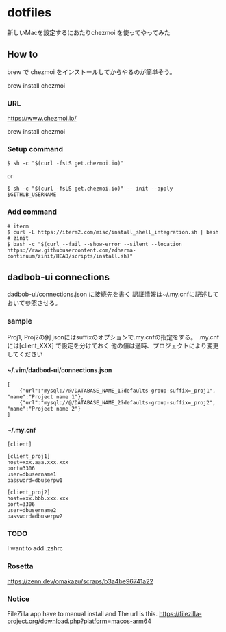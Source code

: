 
# dotfiles

新しいMacを設定するにあたりchezmoi を使ってやってみた

## How to

brew で chezmoi をインストールしてからやるのが簡単そう。

brew install chezmoi

### URL

https://www.chezmoi.io/

brew install chezmoi

### Setup command

```
$ sh -c "$(curl -fsLS get.chezmoi.io)"
```

or 

```
$ sh -c "$(curl -fsLS get.chezmoi.io)" -- init --apply $GITHUB_USERNAME
```

### Add command

```
# iterm
$ curl -L https://iterm2.com/misc/install_shell_integration.sh | bash
# zinit
$ bash -c "$(curl --fail --show-error --silent --location https://raw.githubusercontent.com/zdharma-continuum/zinit/HEAD/scripts/install.sh)"
```

## dadbob-ui connections

dadbob-ui/connections.json に接続先を書く
認証情報は~/.my.cnfに記述しておいて参照させる。

### sample

Proj1, Proj2の例
jsonにはsuffixのオプションで.my.cnfの指定をする。
.my.cnfには[client_XXX] で設定を分けておく
他の値は適時、プロジェクトにより変更してください

#### ~/.vim/dadbod-ui/connections.json

```
[
    {"url":"mysql://@/DATABASE_NAME_1?defaults-group-suffix=_proj1", "name":"Project name 1"},
    {"url":"mysql://@/DATABASE_NAME_2?defaults-group-suffix=_proj2", "name":"Project name 2"}
]
```

#### ~/.my.cnf

```
[client]

[client_proj1]
host=xxx.aaa.xxx.xxx
port=3306
user=dbusername1
password=dbuserpw1

[client_proj2]
host=xxx.bbb.xxx.xxx
port=3306
user=dbusername2
password=dbuserpw2
```

### TODO
I want to add .zshrc


### Rosetta

https://zenn.dev/omakazu/scraps/b3a4be96741a22

### Notice
FileZilla app have to manual install and The url is this.
https://filezilla-project.org/download.php?platform=macos-arm64
